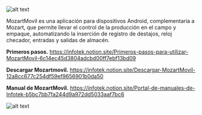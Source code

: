 ![alt text](https://s3.us-west-2.amazonaws.com/secure.notion-static.com/1a5d9054-682a-459f-9b26-c9be0242ef9f/Untitled.png?X-Amz-Algorithm=AWS4-HMAC-SHA256&X-Amz-Content-Sha256=UNSIGNED-PAYLOAD&X-Amz-Credential=AKIAT73L2G45EIPT3X45%2F20220705%2Fus-west-2%2Fs3%2Faws4_request&X-Amz-Date=20220705T203040Z&X-Amz-Expires=86400&X-Amz-Signature=fb3208d263f6df068edbafd64a64d2fcaef45a471e88ab72ce9c1814d552ebbd&X-Amz-SignedHeaders=host&response-content-disposition=filename%20%3D%22Untitled.png%22&x-id=GetObject)

MozartMovil es una aplicación para dispositivos Android, complementaria a Mozart, que permite llevar el control de la producción en el campo y empaque, automatizando la inserción de registro de destajos, reloj checador, entradas y salidas de almacén.

**Primeros pasos.** 
  https://infotek.notion.site/Primeros-pasos-para-utilizar-MozartMovil-6c14ec45d3804adcbd00ff7ebf13bd09

**Descargar Mozartmovil.**
  https://infotek.notion.site/Descargar-MozartMovil-12a8cc677c254df59ef9656901b0da50

**Manual de MozartMovil.**
  https://infotek.notion.site/Portal-de-manuales-de-Infotek-b5bc7bb7fa244d9a972dd5033aaf7bc6
  
![alt text](https://www.notion.so/image/https%3A%2F%2Fs3-us-west-2.amazonaws.com%2Fsecure.notion-static.com%2Faec98657-abea-41bf-8a68-f75d59bc13ee%2FUntitled.png?table=block&id=51f68a86-33c0-46ff-8123-e1d7b1d48db3&spaceId=d09b41a7-1f96-4dee-8d70-4608c48d45a1&width=2000&userId=91d53ed3-612b-4885-b378-705947cc011c&cache=v2)
